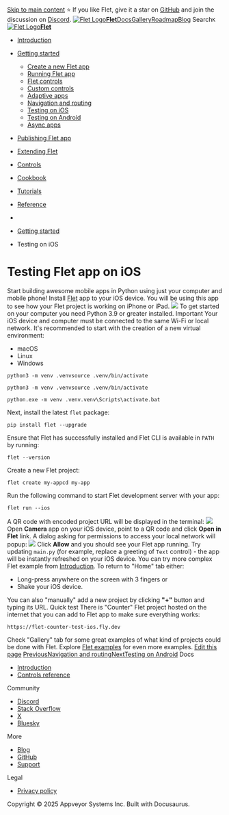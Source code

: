 [Skip to main content](https://flet.dev/docs/getting-started/testing-on-ios/#__docusaurus_skipToContent_fallback)
⭐️ If you like Flet, give it a star on [GitHub](https://github.com/flet-dev/flet) and join the discussion on [Discord](https://discord.gg/dzWXP8SHG8).
[![Flet Logo](https://flet.dev/img/logo.svg)**Flet**](https://flet.dev/)[Docs](https://flet.dev/docs/)[Gallery](https://flet.dev/gallery)[Roadmap](https://flet.dev/roadmap)[Blog](https://flet.dev/blog)
[](https://github.com/flet-dev/flet)
Search`K`
[![Flet Logo](https://flet.dev/img/logo.svg)**Flet**](https://flet.dev/)
  * [Introduction](https://flet.dev/docs/)
  * [Getting started](https://flet.dev/docs/getting-started/)
    * [Create a new Flet app](https://flet.dev/docs/getting-started/create-flet-app)
    * [Running Flet app](https://flet.dev/docs/getting-started/running-app)
    * [Flet controls](https://flet.dev/docs/getting-started/flet-controls)
    * [Custom controls](https://flet.dev/docs/getting-started/custom-controls)
    * [Adaptive apps](https://flet.dev/docs/getting-started/adaptive-apps)
    * [Navigation and routing](https://flet.dev/docs/getting-started/navigation-and-routing)
    * [Testing on iOS](https://flet.dev/docs/getting-started/testing-on-ios)
    * [Testing on Android](https://flet.dev/docs/getting-started/testing-on-android)
    * [Async apps](https://flet.dev/docs/getting-started/async-apps)
  * [Publishing Flet app](https://flet.dev/docs/publish)
  * [Extending Flet](https://flet.dev/docs/getting-started/testing-on-ios/)
  * [Controls](https://flet.dev/docs/controls)
  * [Cookbook](https://flet.dev/docs/getting-started/testing-on-ios/)
  * [Tutorials](https://flet.dev/docs/tutorials)
  * [Reference](https://flet.dev/docs/reference)


  * [](https://flet.dev/)
  * [Getting started](https://flet.dev/docs/getting-started/)
  * Testing on iOS


# Testing Flet app on iOS
Start building awesome mobile apps in Python using just your computer and mobile phone!
Install [Flet](https://apps.apple.com/app/flet/id1624979699) app to your iOS device. You will be using this app to see how your Flet project is working on iPhone or iPad.
[![](https://flet.dev/img/docs/getting-started/testing-on-ios/qr-code.jpg)](https://apps.apple.com/app/flet/id1624979699)
To get started on your computer you need Python 3.9 or greater installed.
Important
Your iOS device and computer must be connected to the same Wi-Fi or local network.
It's recommended to start with the creation of a new virtual environment:
  * macOS
  * Linux
  * Windows


```
python3 -m venv .venvsource .venv/bin/activate
```

```
python3 -m venv .venvsource .venv/bin/activate
```

```
python.exe -m venv .venv.venv\Scripts\activate.bat
```

Next, install the latest `flet` package:
```
pip install flet --upgrade
```

Ensure that Flet has successfully installed and Flet CLI is available in `PATH` by running:
```
flet --version
```

Create a new Flet project:
```
flet create my-appcd my-app
```

Run the following command to start Flet development server with your app:
```
flet run --ios
```

A QR code with encoded project URL will be displayed in the terminal:
![](https://flet.dev/img/docs/getting-started/testing-on-ios/app-qr-code.png)
Open **Camera** app on your iOS device, point to a QR code and click **Open in Flet** link.
A dialog asking for permissions to access your local network will popup:
![](https://flet.dev/img/docs/getting-started/testing-on-ios/flet-local-network.png)
Click **Allow** and you should see your Flet app running.
Try updating `main.py` (for example, replace a greeting of `Text` control) - the app will be instantly refreshed on your iOS device.
You can try more complex Flet example from [Introduction](https://flet.dev/docs/#flet-app-example).
To return to "Home" tab either:
  * Long-press anywhere on the screen with 3 fingers or
  * Shake your iOS device.


You can also "manually" add a new project by clicking **"+"** button and typing its URL.
Quick test
There is "Counter" Flet project hosted on the internet that you can add to Flet app to make sure everything works:
```
https://flet-counter-test-ios.fly.dev
```

Check "Gallery" tab for some great examples of what kind of projects could be done with Flet.
Explore [Flet examples](https://github.com/flet-dev/examples/tree/main/python) for even more examples.
[Edit this page](https://github.com/flet-dev/website/edit/main/docs/getting-started/testing-on-ios.md)
[PreviousNavigation and routing](https://flet.dev/docs/getting-started/navigation-and-routing)[NextTesting on Android](https://flet.dev/docs/getting-started/testing-on-android)
Docs
  * [Introduction](https://flet.dev/docs)
  * [Controls reference](https://flet.dev/docs/controls)


Community
  * [Discord](https://discord.gg/dzWXP8SHG8)
  * [Stack Overflow](https://stackoverflow.com/questions/tagged/flet)
  * [X](https://x.com/fletdev)
  * [Bluesky](https://bsky.app/profile/fletdev.bsky.social)


More
  * [Blog](https://flet.dev/blog)
  * [GitHub](https://github.com/flet-dev/flet)
  * [Support](https://flet.dev/support)


Legal
  * [Privacy policy](https://flet.dev/privacy-policy)


Copyright © 2025 Appveyor Systems Inc. Built with Docusaurus.
